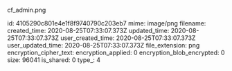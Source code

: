 cf_admin.png

id: 4105290c801e4e1f8f9740790c203eb7
mime: image/png
filename: 
created_time: 2020-08-25T07:33:07.373Z
updated_time: 2020-08-25T07:33:07.373Z
user_created_time: 2020-08-25T07:33:07.373Z
user_updated_time: 2020-08-25T07:33:07.373Z
file_extension: png
encryption_cipher_text: 
encryption_applied: 0
encryption_blob_encrypted: 0
size: 96041
is_shared: 0
type_: 4